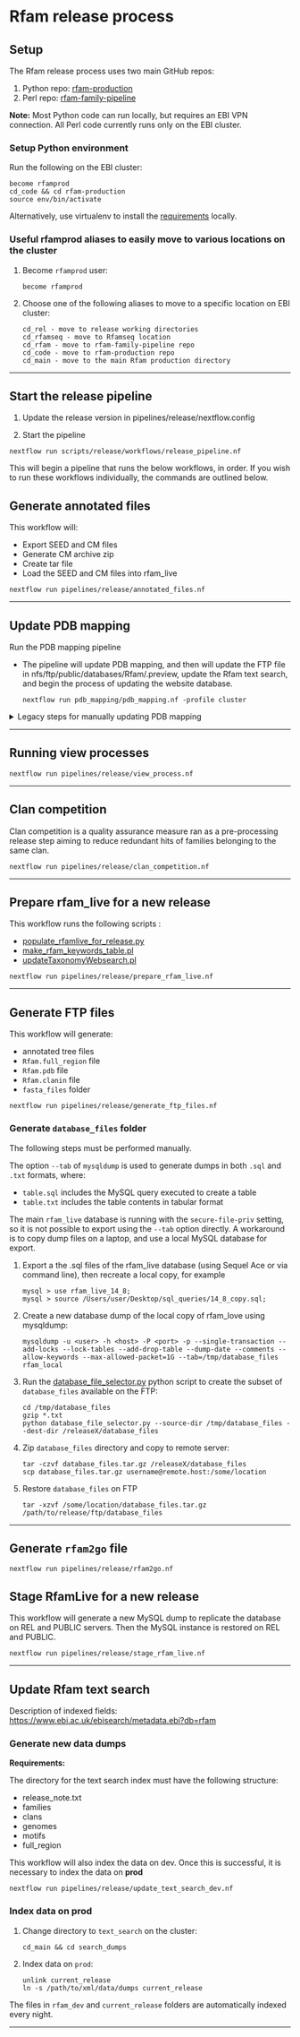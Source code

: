 # Rfam release process

## Setup

The Rfam release process uses two main GitHub repos:

 1. Python repo: [rfam-production](https://github.org/rfam/rfam-production)
 2. Perl repo:  [rfam-family-pipeline](https://github.org/rfam/rfam-family-pipeline)

 **Note:** Most Python code can run locally, but requires an EBI VPN connection. All Perl code currently runs only on the EBI cluster.

### Setup Python environment

Run the following on the EBI cluster:

```
become rfamprod
cd_code && cd rfam-production
source env/bin/activate
```

Alternatively, use virtualenv to install the [requirements](../requirements.txt) locally.

### Useful rfamprod aliases to easily move to various locations on the cluster

1. Become `rfamprod` user:

    ```
    become rfamprod
    ```

2. Choose one of the following aliases to move to a specific location on EBI cluster:

    ```
    cd_rel - move to release working directories
    cd_rfamseq - move to Rfamseq location
    cd_rfam - move to rfam-family-pipeline repo
    cd_code - move to rfam-production repo
    cd_main - move to the main Rfam production directory
    ```

---

## Start the release pipeline

1. Update the release version in pipelines/release/nextflow.config 

2. Start the pipeline
```
nextflow run scripts/release/workflows/release_pipeline.nf 
```

This will begin a pipeline that runs the below workflows, in order. If you wish to run these workflows individually, the commands are outlined below. 

## Generate annotated files

This workflow will: 
- Export SEED and CM files
- Generate CM archive zip
- Create tar file 
- Load the SEED and CM files into rfam_live 

```
nextflow run pipelines/release/annotated_files.nf
```

---

## Update PDB mapping

Run the PDB mapping pipeline
- The pipeline will update PDB mapping, and then will update the FTP file in nfs/ftp/public/databases/Rfam/.preview, update the Rfam text search, and begin the process of updating the website database. 

    ```
    nextflow run pdb_mapping/pdb_mapping.nf -profile cluster
    ```

<details>
  <summary>Legacy steps for manually updating PDB mapping</summary>
Please note these steps for updating PDB Mapping have been replaced with the introduction of the above PDB mapping pipeline. 
 

This step requires a finalised `Rfam.cm` file with the latest families, including descriptions (see FTP section for instructions).
 
1. Get PDB sequences in FASTA format

    ```
    wget ftp://ftp.wwpdb.org/pub/pdb/derived_data/pdb_seqres.txt.gz
    gunzip pdb_seqres.txt.gz
    ```

2. Split into individual sequences

    ```
    perl -pe "s/\>/\/\/\n\>/g" < pdb_seqres.txt > pdb_seqres_sep.txt
    ```

3. Remove protein sequences using [collateSeq.pl](https://github.com/Rfam/rfam-production/blob/master/scripts/release/collateSeq.pl):

    ```
    perl collateSeq.pl pdb_seqres_sep.txt
    mv pdb_seqres_sep.txt.noprot pdb_seqres_sep_noprot.fa
    ```

4. Remove extra text from FASTA descriptor line

    ```
    awk '{print $1}' pdb_seqres_sep_noprot.fa > pdb_trimmed_noprot.fa
    ```

5. Replace any characters that are not recognised by Infernal

    ```
    sed -e '/^[^>]/s/[^ATGCURYMKSWHBVDatgcurymkswhbvd]/N/g' pdb_trimmed_noprot.fa > pdb_trimmed_noillegals.fa
    ```

6. Split into 100 files

    ```
    mkdir files
    seqkit split -O files -p 100 pdb_trimmed_noillegals.fa
    ```

7. Run cmscan in parallel

    ```
    cd files
    cmpress Rfam.cm
    bsub -o part_001.lsf.out -e part_001.lsf.err -M 16000 "cmscan -o part_001.output --tblout part_001.tbl --cut_ga Rfam.cm pdb_trimmed_noillegals.part_001.fa"
    ...
    bsub -o part_100.lsf.out -e part_100.lsf.err -M 16000 "cmscan -o part_100.output --tblout part_100.tbl --cut_ga Rfam.cm pdb_trimmed_noillegals.part_001.fa"
    ```

    To check that all commands completed, check that every log file contains `Successfully completed`:

    ```
    cat part_*lsf.out | grep Success | wc -l
    ```

8. Combine results

    ```
    cat *.tbl | sort | grep -v '#' > PDB_RFAM_X_Y.tbl
    ```

9. Convert Infernal output to `pdb_full_region` table using [infernal_2_pdb_full_region.py](https://github.com/Rfam/rfam-production/blob/master/scripts/processing/infernal_2_pdb_full_region.py):

    ```
    python infernal_2_pdb_full_region.py --tblout /path/to/pdb_full_region.tbl --dest-dir /path/to/dest/dir
    ```    

    The script will generate a file like `pdb_full_region_YYYY-MM-DD.txt`.

10. Create a new temporary table in `rfam_live`

    ```
    create table pdb_full_region_temp like pdb_full_region;
    ```

11. Manually import the data in the `.txt` dump into `rfam_live` using Sequel Ace or similar

    :warning: `mysqlimport` or `LOAD DATA INFILE` do not work with `rfam_live` because of `secure-file-priv` MySQL setting.

11. Examine the newly imported data and compare with `pdb_full_region`

12. Rename `pdb_full_region` to `pdb_full_region_old` and rename `pdb_full_region_temp` to `pdb_full_region`

13. Clan compete the hits as described under `Clan competition` section using the `--PDB` option

14. List new families with 3D structures

    ```
    # number of families with 3D before
    select count(distinct rfam_acc) from `pdb_full_region_old` where is_significant = 1;

    # number of families with 3D after
    select count(distinct rfam_acc) from `pdb_full_region` where is_significant = 1;    

    # new families with 3D
    select distinct rfam_acc
    from `pdb_full_region`
    where
        is_significant = 1
        and rfam_acc not in
            (select distinct rfam_acc
             from `pdb_full_region_temp`
             where is_significant = 1);
    ```
</details>

---

## Running view processes

```
nextflow run pipelines/release/view_process.nf
```

---

## Clan competition

Clan competition is a quality assurance measure ran as a pre-processing release step aiming to reduce redundant hits of families belonging to the same clan.

```
nextflow run pipelines/release/clan_competition.nf
```

---

## Prepare rfam_live for a new release

This workflow runs the following scripts : 
- [populate_rfamlive_for_release.py](https://github.com/rfam/rfam-production/blob/master/scripts/release/populate_rfamlive_for_release.py)
- [make_rfam_keywords_table.pl](https://github.com/Rfam/rfam-family-pipeline/blob/master/Rfam/Scripts/jiffies/release/make_rfam_keywords_table.pl)
- [updateTaxonomyWebsearch.pl](https://github.com/Rfam/rfam-family-pipeline/blob/master/Rfam/Scripts/jiffies/updateTaxonomyWebsearch.pl) 

```
nextflow run pipelines/release/prepare_rfam_live.nf
```

---

## Generate FTP files

This workflow will generate:
- annotated tree files 
- `Rfam.full_region` file
- `Rfam.pdb` file
- `Rfam.clanin` file
- `fasta_files` folder

```
nextflow run pipelines/release/generate_ftp_files.nf
```

### Generate `database_files` folder
The following steps must be performed manually.

The option `--tab` of `mysqldump` is used to generate dumps in both `.sql` and `.txt` formats, where:
 - `table.sql` includes the MySQL query executed to create a table
 - `table.txt` includes the table contents in tabular format

The main `rfam_live` database is running with the `secure-file-priv` setting, so it is not possible to export using the `--tab` option directly. A workaround is to copy dump files on a laptop, and use a local MySQL database for export.

1. Export a the .sql files of the rfam_live database (using Sequel Ace or via command line), then recreate a local copy, for example
   ```
   mysql > use rfam_live_14_8; 
   mysql > source /Users/user/Desktop/sql_queries/14_8_copy.sql; 
   ```
2. Create a new database dump of the local copy of rfam_love using mysqldump:

    ```
    mysqldump -u <user> -h <host> -P <port> -p --single-transaction --add-locks --lock-tables --add-drop-table --dump-date --comments --allow-keywords --max-allowed-packet=1G --tab=/tmp/database_files rfam_local
    ```

3. Run the [database_file_selector.py](https://github.com/Rfam/rfam-production/blob/master/scripts/release/database_file_selector.py) python script to create the subset of `database_files` available on the FTP:

    ```
    cd /tmp/database_files
    gzip *.txt
    python database_file_selector.py --source-dir /tmp/database_files --dest-dir /releaseX/database_files
    ```

4. Zip `database_files` directory and copy to remote server:

    ```
    tar -czvf database_files.tar.gz /releaseX/database_files
    scp database_files.tar.gz username@remote.host:/some/location
    ```

5. Restore `database_files` on FTP

    ```
    tar -xzvf /some/location/database_files.tar.gz /path/to/release/ftp/database_files
    ```

---

## Generate `rfam2go` file

```
nextflow run pipelines/release/rfam2go.nf
```

## Stage RfamLive for a new release

This workflow will generate a new MySQL dump to replicate the database on REL and PUBLIC servers. Then the MySQL instance is restored on REL and PUBLIC. 

```
nextflow run pipelines/release/stage_rfam_live.nf
```

---

## Update Rfam text search

Description of indexed fields: https://www.ebi.ac.uk/ebisearch/metadata.ebi?db=rfam

### Generate new data dumps

**Requirements:**

The directory for the text search index must have the following structure:

- release_note.txt
- families
- clans
- genomes
- motifs
- full_region

This workflow will also index the data on dev. Once this is successful, it is necessary to index the data on **prod**

```
nextflow run pipelines/release/update_text_search_dev.nf
```

### Index data on **prod**

1. Change directory to `text_search` on the cluster:

    ```
    cd_main && cd search_dumps
    ```

2. Index data on `prod`:

    ```
    unlink current_release
    ln -s /path/to/xml/data/dumps current_release
    ```

The files in `rfam_dev` and `current_release` folders are automatically indexed every night.

---
